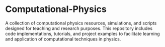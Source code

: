 # Computational-Physics
A collection of computational physics resources, simulations, and scripts designed for teaching and research purposes. This repository includes code implementations, tutorials, and project examples to facilitate learning and application of computational techniques in physics.

